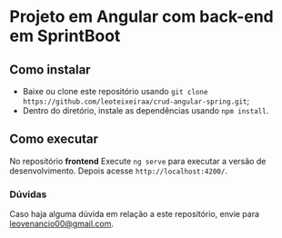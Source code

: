 # Projeto em Angular com back-end em SprintBoot

## Como instalar
- Baixe ou clone este repositório usando `git clone https://github.com/leoteixeiraa/crud-angular-spring.git`;
- Dentro do diretório, instale as dependências usando `npm install`.

## Como executar

No repositório **frontend** Execute `ng serve` para executar a versão de desenvolvimento. Depois acesse `http://localhost:4200/`.

### Dúvidas
Caso haja alguma dúvida em relação a este repositório, envie para leovenancio00@gmail.com.
